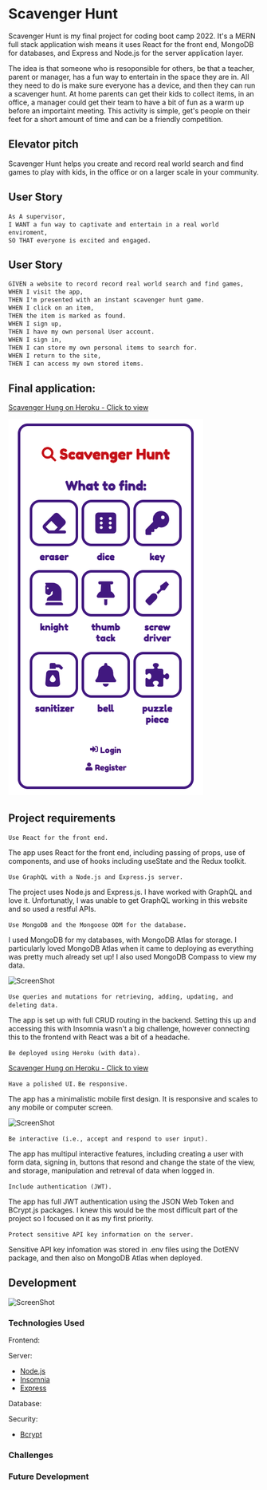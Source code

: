 # Scavenger Hunt

Scavenger Hunt is my final project for coding boot camp 2022. It's a MERN full stack application wish means it uses React for the front end, MongoDB for databases, and Express and Node.js for the server application layer.

The idea is that someone who is resoponsible for others, be that a teacher, parent or manager, has a fun way to entertain in the space they are in. All they need to do is make sure everyone has a device, and then they can run a scavenger hunt. At home parents can get their kids to collect items, in an office, a manager could get their team to have a bit of fun as a warm up before an importaint meeting. This activity is simple, get's people on their feet for a short amount of time and can be a friendly competition. 

## Elevator pitch

Scavenger Hunt helps you create and record real world search and find games to play with kids, in the office or on a larger scale in your community.

## User Story

```
As A supervisor,
I WANT a fun way to captivate and entertain in a real world enviroment,
SO THAT everyone is excited and engaged.

```
## User Story

```
GIVEN a website to record record real world search and find games,
WHEN I visit the app, 
THEN I'm presented with an instant scavenger hunt game.
WHEN I click on an item,
THEN the item is marked as found.
WHEN I sign up,
THEN I have my own personal User account.
WHEN I sign in,
THEN I can store my own personal items to search for.
WHEN I return to the site,
THEN I can access my own stored items.
```

## Final application:

[Scavenger Hung on Heroku - Click to view](https://scavengerhunt2022.herokuapp.com/)

![ScreenShot](./frontend/public/img/screenshot1.png)

## Project requirements

``` Use React for the front end. ```

The app uses React for the front end, including passing of props, use of components, and use of hooks including useState and the Redux toolkit. 

``` Use GraphQL with a Node.js and Express.js server. ```

The project uses Node.js and Express.js. I have worked with GraphQL and love it. Unfortunatly, I was unable to get GraphQL working in this website and so used a restful APIs. 

``` Use MongoDB and the Mongoose ODM for the database. ```

I used MongoDB for my databases, with MongoDB Atlas for storage. I particularly loved MongoDB Atlas when it came to deploying as everything was pretty much already set up! I also used MongoDB Compass to view my data.

![ScreenShot](./frontend/public/img/screenshot2.png)


``` Use queries and mutations for retrieving, adding, updating, and deleting data. ```

The app is set up with full CRUD routing in the backend. Setting this up and accessing this with Insomnia wasn't a big challenge, however connecting this to the frontend with React was a bit of a headache. 

``` Be deployed using Heroku (with data). ```

[Scavenger Hung on Heroku - Click to view](https://scavengerhunt2022.herokuapp.com/)

``` Have a polished UI. ```
``` Be responsive. ```

The app has a minimalistic mobile first design. It is responsive and scales to any mobile or computer screen. 

![ScreenShot](./frontend/public/img/screenshot3.png)

``` Be interactive (i.e., accept and respond to user input). ```

The app has multipul interactive features, including creating a user with form data, signing in, buttons that resond and change the state of the view, and storage, manipulation and retreval of data when logged in.

```Include authentication (JWT). ```

The app has full JWT authentication using the JSON Web Token and BCrypt.js packages. I knew this would be the most difficult part of the project so I focused on it as my first priority.

```Protect sensitive API key information on the server.```

Sensitive API key infomation was stored in .env files using the DotENV package, and then also on MongoDB Atlas when deployed.

## Development

![ScreenShot](./frontend/public/img/screenshot4.png)

### Technologies Used


Frontend:



Server:

- [Node.js](https://nodejs.org/en/)
- [Insomnia](https://insomnia.rest/)
- [Express](http://expressjs.com/)

Database:

Security:
- [Bcrypt](https://www.npmjs.com/package/bcrypt)






### Challenges

### Future Development
